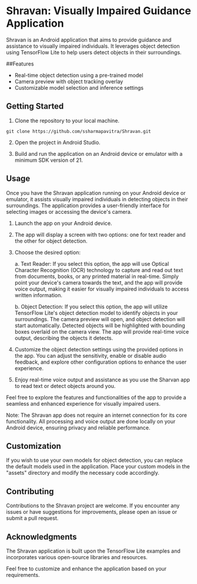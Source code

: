 # Shravan: Visually Impaired Guidance Application

Shravan is an Android application that aims to provide guidance and assistance to visually impaired individuals. It leverages object detection using TensorFlow Lite to help users detect objects in their surroundings.

##Features
<!-- Add bullet points -->
  - Real-time object detection using a pre-trained model
  - Camera preview with object tracking overlay
  - Customizable model selection and inference settings

[//]: # ()
[//]: # (##Screenshots)

[//]: # (<!-- Add screenshots of the app in action -->)

[//]: # ()

## Getting Started

1. Clone the repository to your local machine.

```shell
git clone https://github.com/ssharmapavitra/Shravan.git
```

2. Open the project in Android Studio.

3. Build and run the application on an Android device or emulator with a minimum SDK version of 21.

## Usage

Once you have the Shravan application running on your Android device or emulator, it assists visually impaired individuals in detecting objects in their surroundings. The application provides a user-friendly interface for selecting images or accessing the device's camera.

1. Launch the app on your Android device.

2. The app will display a screen with two options: one for text reader and the other for object detection.

3. Choose the desired option:

   a. Text Reader: If you select this option, the app will use Optical Character Recognition (OCR) technology to capture and read out text from documents, books, or any printed material in real-time. Simply point your device's camera towards the text, and the app will provide voice output, making it easier for visually impaired individuals to access written information.

   b. Object Detection: If you select this option, the app will utilize TensorFlow Lite's object detection model to identify objects in your surroundings. The camera preview will open, and object detection will start automatically. Detected objects will be highlighted with bounding boxes overlaid on the camera view. The app will provide real-time voice output, describing the objects it detects.

4. Customize the object detection settings using the provided options in the app. You can adjust the sensitivity, enable or disable audio feedback, and explore other configuration options to enhance the user experience.

5. Enjoy real-time voice output and assistance as you use the Sharvan app to read text or detect objects around you.

Feel free to explore the features and functionalities of the app to provide a seamless and enhanced experience for visually impaired users.

Note: The Shravan app does not require an internet connection for its core functionality. All processing and voice output are done locally on your Android device, ensuring privacy and reliable performance.

## Customization

If you wish to use your own models for object detection, you can replace the default models used in the application. Place your custom models in the "assets" directory and modify the necessary code accordingly.

## Contributing

Contributions to the Shravan project are welcome. If you encounter any issues or have suggestions for improvements, please open an issue or submit a pull request.

## Acknowledgments

The Shravan application is built upon the TensorFlow Lite examples and incorporates various open-source libraries and resources.

Feel free to customize and enhance the application based on your requirements.

